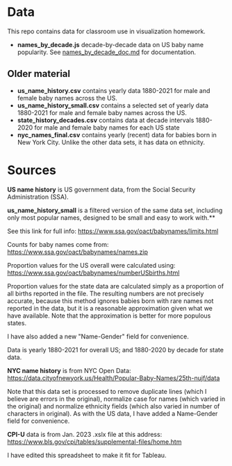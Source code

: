 # Data

This repo contains data for classroom use in visualization homework.

* **names_by_decade.js** decade-by-decade data on US baby name popularity. See [names_by_decade_doc.md](names_by_decade_doc.md) for documentation.

## Older material

* **us_name_history.csv** contains yearly data 1880-2021 for male and female baby names across the US.
* **us_name_history_small.csv** contains a selected set of yearly data 1880-2021 for male and female baby names across the US.
* **state_history_decades.csv** contains data at decade intervals 1880-2020 for male and female baby names for each US state
* **nyc_names_final.csv** contains yearly (recent) data for babies born in New York City. Unlike the other data sets, it has data on ethnicity.



# Sources
**US name history** is US government data, from the Social Security Administration (SSA).

**us_name_history_small** is a filtered version of the same data set, including only most popular names, designed to be small and easy to work with.**

See this link for full info: https://www.ssa.gov/oact/babynames/limits.html

Counts for baby names come from: https://www.ssa.gov/oact/babynames/names.zip

Proportion values for the US overall were calculated using: https://www.ssa.gov/oact/babynames/numberUSbirths.html

Proportion values for the state data are calculated simply as a proportion of all births reported in the file. The resulting numbers are not precisely accurate, because this method ignores babies born with rare names not reported in the data, but it is a reasonable approximation given what we have available. Note that the approximation is better for more populous states.

I have also added a new "Name-Gender" field for convenience.

Data is yearly 1880-2021 for overall US; and 1880-2020 by decade for state data.


**NYC name history** is from NYC Open Data: https://data.cityofnewyork.us/Health/Popular-Baby-Names/25th-nujf/data

Note that this data set is processed to remove duplicate lines (which I believe are errors in the original), normalize case for names (which varied in the original) and normalize ethnicity fields (which also varied in number of characters in original). As with the US data, I have added a Name-Gender field for convenience.

**CPI-U** data is from Jan. 2023 .xslx file at this address: https://www.bls.gov/cpi/tables/supplemental-files/home.htm

I have edited this spreadsheet to make it fit for Tableau.

